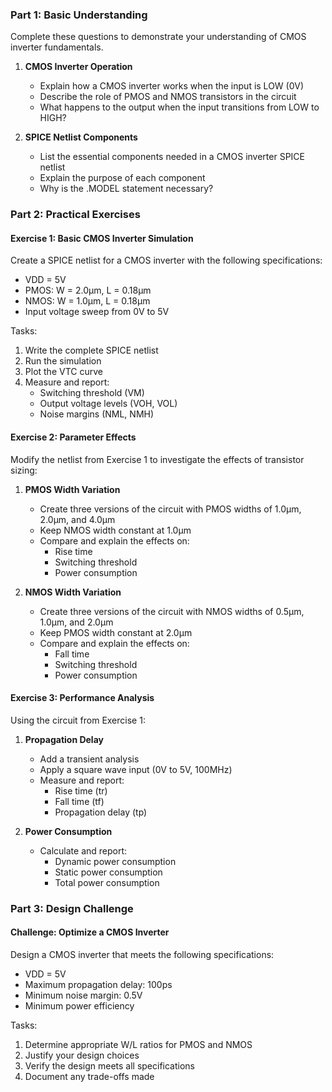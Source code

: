 ### Part 1: Basic Understanding
Complete these questions to demonstrate your understanding of CMOS inverter fundamentals.

1. **CMOS Inverter Operation**
   - Explain how a CMOS inverter works when the input is LOW (0V)
   - Describe the role of PMOS and NMOS transistors in the circuit
   - What happens to the output when the input transitions from LOW to HIGH?

2. **SPICE Netlist Components**
   - List the essential components needed in a CMOS inverter SPICE netlist
   - Explain the purpose of each component
   - Why is the .MODEL statement necessary?

### Part 2: Practical Exercises

#### Exercise 1: Basic CMOS Inverter Simulation
Create a SPICE netlist for a CMOS inverter with the following specifications:
- VDD = 5V
- PMOS: W = 2.0μm, L = 0.18μm
- NMOS: W = 1.0μm, L = 0.18μm
- Input voltage sweep from 0V to 5V

Tasks:
1. Write the complete SPICE netlist
2. Run the simulation
3. Plot the VTC curve
4. Measure and report:
   - Switching threshold (VM)
   - Output voltage levels (VOH, VOL)
   - Noise margins (NML, NMH)

#### Exercise 2: Parameter Effects
Modify the netlist from Exercise 1 to investigate the effects of transistor sizing:

1. **PMOS Width Variation**
   - Create three versions of the circuit with PMOS widths of 1.0μm, 2.0μm, and 4.0μm
   - Keep NMOS width constant at 1.0μm
   - Compare and explain the effects on:
     - Rise time
     - Switching threshold
     - Power consumption

2. **NMOS Width Variation**
   - Create three versions of the circuit with NMOS widths of 0.5μm, 1.0μm, and 2.0μm
   - Keep PMOS width constant at 2.0μm
   - Compare and explain the effects on:
     - Fall time
     - Switching threshold
     - Power consumption

#### Exercise 3: Performance Analysis
Using the circuit from Exercise 1:

1. **Propagation Delay**
   - Add a transient analysis
   - Apply a square wave input (0V to 5V, 100MHz)
   - Measure and report:
     - Rise time (tr)
     - Fall time (tf)
     - Propagation delay (tp)

2. **Power Consumption**
   - Calculate and report:
     - Dynamic power consumption
     - Static power consumption
     - Total power consumption

### Part 3: Design Challenge

#### Challenge: Optimize a CMOS Inverter
Design a CMOS inverter that meets the following specifications:
- VDD = 5V
- Maximum propagation delay: 100ps
- Minimum noise margin: 0.5V
- Minimum power efficiency

Tasks:
1. Determine appropriate W/L ratios for PMOS and NMOS
2. Justify your design choices
3. Verify the design meets all specifications
4. Document any trade-offs made
